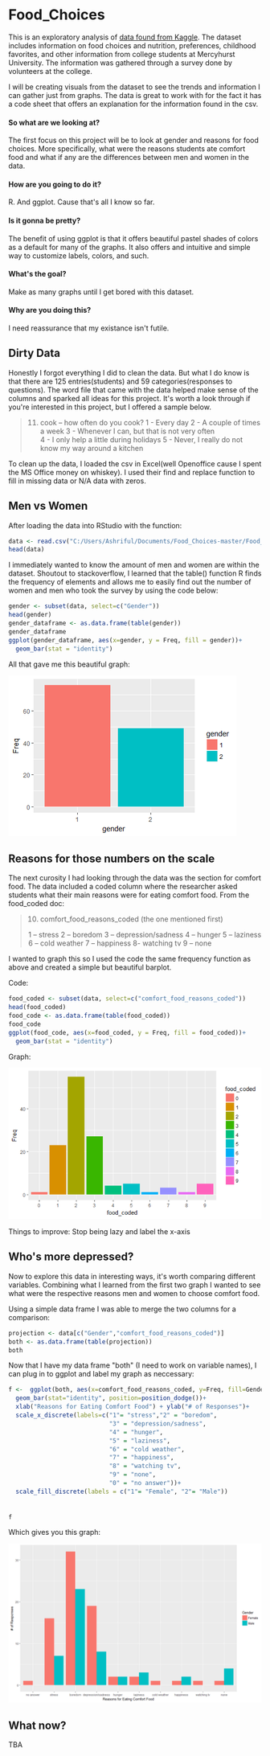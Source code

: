 # Food_Choices


This is an exploratory analysis of [data found from Kaggle](https://www.kaggle.com/borapajo/food-choices "Shoutout to BoraPajo"). The dataset includes information on food choices and nutrition, preferences, childhood favorites, and other information from college students at Mercyhurst University. The information was gathered through a survey done by volunteers at the college. 

I will be creating visuals from the dataset to see the trends and information I can gather just from graphs. The data is great to work with for the fact it has a code sheet that offers an explanation for the information found in the csv. 


#### So what are we looking at? 

The first focus on this project will be to look at gender and reasons for food choices. More specifically, what were the reasons students ate comfort food and what if any are the differences between men and women in the data. 

#### How are you going to do it? 

R. And ggplot. Cause that's all I know so far. 

#### Is it gonna be pretty? 

The benefit of using ggplot is that it offers beautiful pastel shades of colors as a default for many of the graphs. It also offers and intuitive and simple way to customize labels, colors, and such. 

#### What's the goal? 

Make as many graphs until I get bored with this dataset. 

#### Why are you doing this? 

I need reassurance that my existance isn't futile. 

## Dirty Data  

Honestly I forgot everything I did to clean the data. But what I do know is that there are 125 entries(students) and 59 categories(responses to questions). The word file that came with the data helped make sense of the columns and sparked all ideas for this project. It's worth a look through if you're interested in this project, but I offered a sample below. 

>11) cook – how often do you cook?
>1 - Every day 
>2 - A couple of times a week 
>3 - Whenever I can, but that is not very often  
>4 - I only help a little during holidays 
>5 - Never, I really do not know my way around a kitchen

To clean up the data, I loaded the csv in Excel(well Openoffice cause I spent the MS Office money on whiskey). I used their find and replace function to fill in missing data or N/A data with zeros. 

## Men vs Women 

After loading the data into RStudio with the function:

```R
data <- read.csv("C:/Users/Ashriful/Documents/Food_Choices-master/Food_Choices-master/food_coded.csv")
head(data)
```

I immediately wanted to know the amount of men and women are within the dataset. Shoutout to stackoverflow, I learned that the table() function R finds the frequency of elements and allows me to easily find out the number of women and men who took the survey by using the code below:

```R
gender <- subset(data, select=c("Gender"))
head(gender)
gender_dataframe <- as.data.frame(table(gender))
gender_dataframe
ggplot(gender_dataframe, aes(x=gender, y = Freq, fill = gender))+
  geom_bar(stat = "identity")
 ```

All that gave me this beautiful graph: 

![alt text](https://github.com/ashriful/Food_Choices/blob/master/Gender_Graph.png "Have you seen anything so pretty?")

## Reasons for those numbers on the scale

The next curosity I had looking through the data was the section for comfort food. The data included a coded column where the researcher asked students what their main reasons were for eating comfort food. From the food_coded doc:

>10) comfort_food_reasons_coded
>(the one mentioned first)
>
>1 – stress
>2 – boredom
>3 – depression/sadness
>4 – hunger
>5 – laziness
>6 – cold weather
>7 – happiness 
>8- watching tv
>9 – none 

I wanted to graph this so I used the code the same frequency function as above and created a simple but beautiful barplot.

Code:

```R
food_coded <- subset(data, select=c("comfort_food_reasons_coded"))
head(food_coded)
food_code <- as.data.frame(table(food_coded))
food_code
ggplot(food_code, aes(x=food_coded, y = Freq, fill = food_coded))+
  geom_bar(stat = "identity")
 ```

Graph: 

![alt text](https://github.com/ashriful/Food_Choices/blob/master/Food_Choices.png "Money is the easiest way to quantify success")

Things to improve: Stop being lazy and label the x-axis 

## Who's more depressed? 

Now to explore this data in interesting ways, it's worth comparing different variables. Combining what I learned from the first two graph I wanted to see what were the respective reasons men and women to choose comfort food. 

Using a simple data frame I was able to merge the two columns for a comparison: 

```R
projection <- data[c("Gender","comfort_food_reasons_coded")]
both <- as.data.frame(table(projection))
both
```

Now that I have my data frame "both" (I need to work on variable names), I can plug in to ggplot and label my graph as neccessary: 

```R
f <-  ggplot(both, aes(x=comfort_food_reasons_coded, y=Freq, fill=Gender)) +
  geom_bar(stat="identity", position=position_dodge())+ 
  xlab("Reasons for Eating Comfort Food") + ylab("# of Responses")+
  scale_x_discrete(labels=c("1"= "stress","2" = "boredom",
                            "3" = "depression/sadness",
                            "4" = "hunger",
                            "5" = "laziness",
                            "6" = "cold weather",
                            "7" = "happiness", 
                            "8" = "watching tv",
                            "9" = "none",
                            "0" = "no answer"))+
  scale_fill_discrete(labels = c("1"= "Female", "2"= "Male"))
  

f
```

Which gives you this graph: 

![alt text](https://github.com/ashriful/Food_Choices/blob/master/MenandWomen.png "I got lazy after this")

## What now? 
TBA
